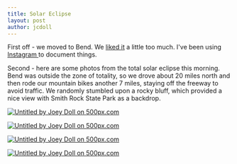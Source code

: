 ```yaml
---
title: Solar Eclipse
layout: post
author: jcdoll
---
```


First off - we moved to Bend. We [liked it](http://dogplusplus.com/2016/11/22/labor-day-in-bend/) a little too much. I've been using [Instagram ](https://www.instagram.com/dogplusplus/)to document things.

Second - here are some photos from the total solar eclipse this morning. Bend was outside the zone of totality, so we drove about 20 miles north and then rode our mountain bikes another 7 miles, staying off the freeway to avoid traffic. We randomly stumbled upon a rocky bluff, which provided a nice view with Smith Rock State Park as a backdrop.

[
![Untitled by Joey Doll on 500px.com](https://drscdn.500px.org/photo/224678819/m%3D900/v2?user_id=16055993&webp=true&sig=e98b8d94bbc2639eb106c97e6ca2878513322d61130f98bdd09a9dc94b7c57fb)
](https://500px.com/photo/224678819/untitled-by-j-doll)

[
![Untitled by Joey Doll on 500px.com](https://drscdn.500px.org/photo/224678745/m%3D900/v2?user_id=16055993&webp=true&sig=8aabb56d491a0b65bf0bdb18ba166ed7258858821c7c47f70e15f8911b86ce89)
](https://500px.com/photo/224678745/untitled-by-j-doll)

[
![Untitled by Joey Doll on 500px.com](https://drscdn.500px.org/photo/224678191/m%3D900/v2?user_id=16055993&webp=true&sig=fb71026fb392fde6939e365e63b8e030284458caf2279b534e91e0c6485264e1)
](https://500px.com/photo/224678191/untitled-by-j-doll)

[
![Untitled by Joey Doll on 500px.com](https://drscdn.500px.org/photo/224678165/m%3D900/v2?user_id=16055993&webp=true&sig=55c1dd442536be781a17e54aae8aa4c7cb6470b3fbcc00dc127930e43c1452db)
](https://500px.com/photo/224678165/untitled-by-j-doll)
